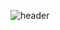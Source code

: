 ![header](https://capsule-render.vercel.app/api?type=waving&color=blue&height=300&section=header&text=ON%20WORLD&fontSize=90)


